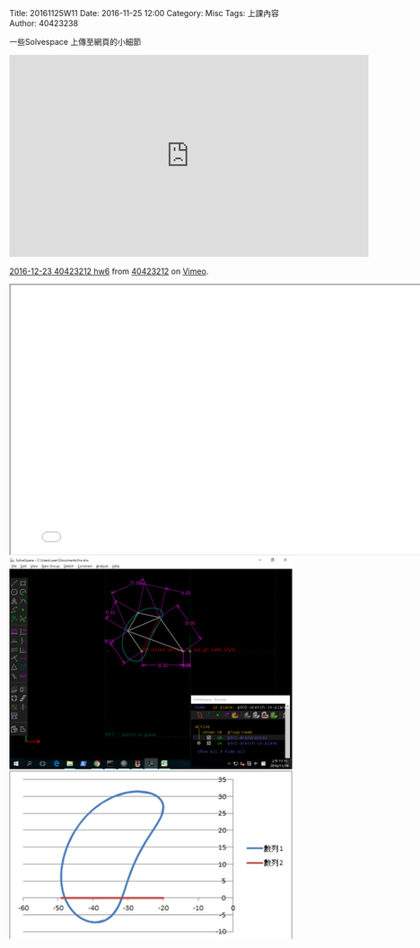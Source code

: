 Title: 20161125W11
Date: 2016-11-25 12:00
Category: Misc
Tags: 上課內容
Author: 40423238
<!-- PELICAN_END_SUMMARY -->
<p>一些Solvespace 上傳至網頁的小細節<p>
<iframe src="https://player.vimeo.com/video/196804285" width="640" height="360" frameborder="0" webkitallowfullscreen mozallowfullscreen allowfullscreen></iframe>
<p><a href="https://vimeo.com/196804285">2016-12-23 40423212 hw6</a> from <a href="https://vimeo.com/user45523667">40423212</a> on <a href="https://vimeo.com">Vimeo</a>.</p>

<iframe src="../data/test.html" width="800" height="480"></iframe>
<img src="./../data/121.png" width="800" />
<img src="./../data/12.png" width="800" />